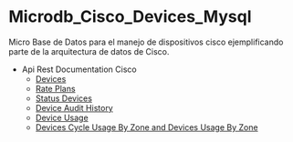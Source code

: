 # Microdb_Cisco_Devices_Mysql
Micro Base de Datos para el manejo de dispositivos cisco ejemplificando parte de la arquitectura de datos de Cisco.
* Api Rest Documentation Cisco
	* [Devices](https://developer.cisco.com/docs/control-center/#!devices)
	* [Rate Plans](https://developer.cisco.com/docs/control-center/#!get-rate-plans/response-example)
	* [Status Devices](https://pubhub.devnetcloud.com/media/control-center-sandbox/docs/Content/api/rest/get_started_rest.htm#api_sim_status)
	* [Device Audit History](https://developer.cisco.com/docs/control-center/#!get-device-audit-history/get-device-audit-history)
	* [Device Usage](https://developer.cisco.com/docs/control-center/#!get-device-usage/response-example)
	* [Devices Cycle Usage By Zone and Devices Usage By Zone](https://developer.cisco.com/docs/control-center/#!get-device-usage-by-zone/response-example)